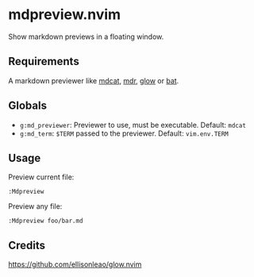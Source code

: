 # mdpreview.nvim

Show markdown previews in a floating window.

## Requirements

A markdown previewer like [mdcat](https://github.com/lunaryorn/mdcat), [mdr](https://github.com/MichaelMure/mdr), [glow](https://github.com/charmbracelet/glow) or [bat](https://github/sharkdp/bat).

## Globals

 - `g:md_previewer`: Previewer to use, must be executable. Default: `mdcat`
 - `g:md_term`: `$TERM` passed to the previewer. Default: `vim.env.TERM`

## Usage
Preview current file:
```vim
:Mdpreview
```

Preview any file:
```vim
:Mdpreview foo/bar.md
```

## Credits
https://github.com/ellisonleao/glow.nvim
